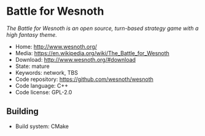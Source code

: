 # Battle for Wesnoth

_The Battle for Wesnoth is an open source, turn-based strategy game with a high fantasy theme._

- Home: http://www.wesnoth.org/
- Media: https://en.wikipedia.org/wiki/The_Battle_for_Wesnoth
- Download: http://www.wesnoth.org/#download
- State: mature
- Keywords: network, TBS
- Code repository: https://github.com/wesnoth/wesnoth
- Code language: C++
- Code license: GPL-2.0

## Building

- Build system: CMake

